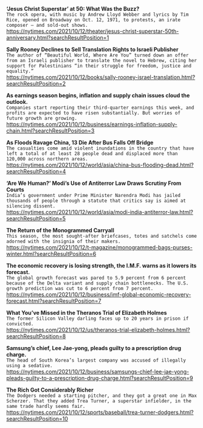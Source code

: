 **‘Jesus Christ Superstar’ at 50: What Was the Buzz?**\
`The rock opera, with music by Andrew Lloyd Webber and lyrics by Tim Rice, opened on Broadway on Oct. 12, 1971, to protests, an irate composer — and sold-out shows.`\
https://nytimes.com/2021/10/12/theater/jesus-christ-superstar-50th-anniversary.html?searchResultPosition=1

**Sally Rooney Declines to Sell Translation Rights to Israeli Publisher**\
`The author of “Beautiful World, Where Are You” turned down an offer from an Israeli publisher to translate the novel to Hebrew, citing her support for Palestinians “in their struggle for freedom, justice and equality.”`\
https://nytimes.com/2021/10/12/books/sally-rooney-israel-translation.html?searchResultPosition=2

**As earnings season begins, inflation and supply chain issues cloud the outlook.**\
`Companies start reporting their third-quarter earnings this week, and profits are expected to have risen substantially. But worries of future growth are growing.`\
https://nytimes.com/2021/10/12/business/earnings-inflation-supply-chain.html?searchResultPosition=3

**As Floods Ravage China, 13 Die After Bus Falls Off Bridge**\
`The casualties come amid violent inundations in the country that have left a total of at least 28 people dead and displaced more than 120,000 across northern areas.`\
https://nytimes.com/2021/10/12/world/asia/china-bus-flooding-dead.html?searchResultPosition=4

**‘Are We Human?’ Modi’s Use of Antiterror Law Draws Scrutiny From Courts**\
`India’s government under Prime Minister Narendra Modi has jailed thousands of people through a statute that critics say is aimed at silencing dissent.`\
https://nytimes.com/2021/10/12/world/asia/modi-india-antiterror-law.html?searchResultPosition=5

**The Return of the Monogrammed Carryall**\
`This season, the most sought-after briefcases, totes and satchels come adorned with the insignia of their makers.`\
https://nytimes.com/2021/10/12/t-magazine/monogrammed-bags-purses-winter.html?searchResultPosition=6

**The economic recovery is losing strength, the I.M.F. warns as it lowers its forecast.**\
`The global growth forecast was pared to 5.9 percent from 6 percent because of the Delta variant and supply chain bottlenecks. The U.S. growth prediction was cut to 6 percent from 7 percent.`\
https://nytimes.com/2021/10/12/business/imf-global-economic-recovery-forecast.html?searchResultPosition=7

**What You’ve Missed in the Theranos Trial of Elizabeth Holmes**\
`The former Silicon Valley darling faces up to 20 years in prison if convicted.`\
https://nytimes.com/2021/10/12/us/theranos-trial-elizabeth-holmes.html?searchResultPosition=8

**Samsung’s chief, Lee Jae-yong, pleads guilty to a prescription drug charge.**\
`The head of South Korea’s largest company was accused of illegally using a sedative.`\
https://nytimes.com/2021/10/12/business/samsungs-chief-lee-jae-yong-pleads-guilty-to-a-prescription-drug-charge.html?searchResultPosition=9

**The Rich Got Considerably Richer**\
`The Dodgers needed a starting pitcher, and they got a great one in Max Scherzer. That they added Trea Turner, a superstar infielder, in the same trade hardly seems fair.`\
https://nytimes.com/2021/10/12/sports/baseball/trea-turner-dodgers.html?searchResultPosition=10


